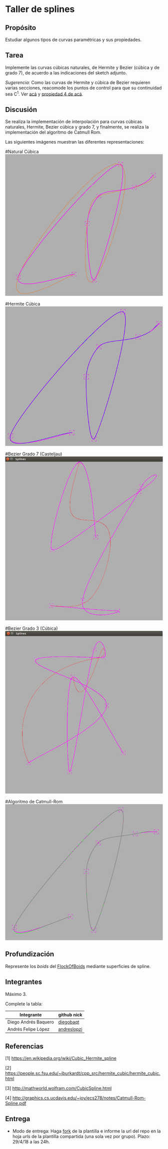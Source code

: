 # Taller de splines

## Propósito

Estudiar algunos tipos de curvas paramétricas y sus propiedades.

## Tarea

Implemente las curvas cúbicas naturales, de Hermite y Bezier (cúbica y de grado 7), de acuerdo a las indicaciones del sketch adjunto.

*Sugerencia:* Como las curvas de Hermite y cúbica de Bezier requieren varias secciones, reacomode los puntos de control para que su continuidad sea C<sup>1</sup>. Ver [acá](https://visualcomputing.github.io/Curves/#/5/5) y [propiedad 4 de acá](https://visualcomputing.github.io/Curves/#/6/4).

## Discusión
Se realiza la implementación de interpolación para curvas cúbicas naturales, Hermite, Bezier cúbica y grado 7, y finalmente, se realiza la implementación del algoritmo de Catmull Rom.

Las siguientes imágenes muestran las diferentes representaciones:

#Natural Cúbica                         
![Natutal](1.PNG)

#Hermite Cúbica                             
![Hermite](2.PNG)
 
#Bezier Grado 7 (Casteljau)                        
![Bezier Grado 7](3.PNG)

#Bezier Grado 3 (Cúbica)                
![Bezier Cúbica](4.PNG)

#Algoritmo de Catmull-Rom                        
![Catmull Rom](5.PNG)

## Profundización

Represente los _boids_ del [FlockOfBoids](https://github.com/VisualComputing/framesjs/tree/processing/examples/Advanced/FlockOfBoids) mediante superficies de spline.

## Integrantes

Máximo 3.

Complete la tabla:

|       Integrante         | github nick                                              |
|--------------------------|----------------------------------------------------------|
| Diego Andrés Baquero     | [diegobaqt](https://github.com/diegobaqt)                |
| Andrés Felipe López      | [andreslopzi](https://github.com/andreslopzi)            |


## Referencias

[1] https://en.wikipedia.org/wiki/Cubic_Hermite_spline

[2] https://people.sc.fsu.edu/~jburkardt/cpp_src/hermite_cubic/hermite_cubic.html

[3] http://mathworld.wolfram.com/CubicSpline.html

[4] http://graphics.cs.ucdavis.edu/~joy/ecs278/notes/Catmull-Rom-Spline.pdf

## Entrega

* Modo de entrega: Haga [fork](https://help.github.com/articles/fork-a-repo/) de la plantilla e informe la url del repo en la hoja *urls* de la plantilla compartida (una sola vez por grupo). Plazo: 29/4/18 a las 24h.
